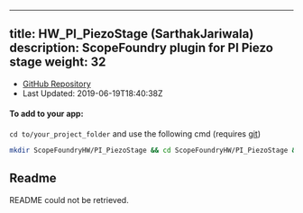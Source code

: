 
---
title: HW_PI_PiezoStage (SarthakJariwala)
description: ScopeFoundry plugin for PI Piezo stage
weight: 32
---
- [GitHub Repository](https://github.com/SarthakJariwala/HW_PI_PiezoStage)
- Last Updated: 2019-06-19T18:40:38Z


#### To add to your app:

`cd to/your_project_folder` and use the following cmd (requires [git](/docs/100_development/20_git/))

```bash
mkdir ScopeFoundryHW/PI_PiezoStage && cd ScopeFoundryHW/PI_PiezoStage && git init --initial-branch=master && git remote add upstream_SarthakJariwala https://github.com/SarthakJariwala/HW_PI_PiezoStage && git pull upstream_SarthakJariwala master && cd ../..
```

## Readme
README could not be retrieved.
